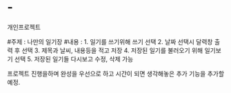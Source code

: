 # -
개인프로젝트

#주제 : 나만의 일기장
#내용 : 1. 일기를 쓰기위해 쓰기 선택
       2. 날짜 선택시 달력창 출력 후 선택
       3. 제목과 날씨, 내용등을 적고 저장
       4. 저장된 일기를 불러오기 위해 일기보기 선택
       5. 저장된 일기들 다시보고 수정, 삭제 가능

프로젝트 진행을하며 완성을 우선으로 하고 시간이 되면 생각해놓은 추가 기능을 추가할 예정.


